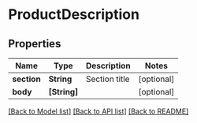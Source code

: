 # ProductDescription

## Properties
Name | Type | Description | Notes
------------ | ------------- | ------------- | -------------
**section** | **String** | Section title | [optional] 
**body** | **[String]** |  | [optional] 

[[Back to Model list]](../README.md#documentation-for-models) [[Back to API list]](../README.md#documentation-for-api-endpoints) [[Back to README]](../README.md)


